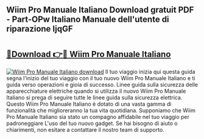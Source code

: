 ## Wiim Pro Manuale Italiano Download gratuit PDF - Part-OPw Italiano Manuale dell'utente di riparazione IjqGF

# <h2><a href="http://dfalmo.blite.top/?on=Wiim+Pro+Manuale+Italiano">🔗Download 👉🔴 Wiim Pro Manuale Italiano</a></h2>

[![Wiim Pro Manuale Italiano download](https://i.imgur.com/lujVjoI.png)](http://dfalmo.blite.top/?on=Wiim+Pro+Manuale+Italiano)
Il tuo viaggio inizia qui questa guida segna l'inizio del tuo viaggio con il tuo nuovo Wiim Pro Manuale Italiano e ti guida verso operazioni e gioia di successo. Linee guida sulla sicurezza delle apparecchiature elettriche quando si utilizza il nuovo Wiim Pro Manuale Italiano si prega di seguire tutte le linee guida sulla sicurezza elettrica. Questo Wiim Pro Manuale Italiano è dotato di una vasta gamma di funzionalità che miglioreranno la tua vita quotidiana. Supponiamo che Wiim Pro Manuale Italiano sia stato un compagno affidabile nel tuo viaggio per padroneggiare L'uso del tuo nuovo gadget. Se hai bisogno di aiuto o chiarimenti, non esitare a contattare il nostro team di supporto.
